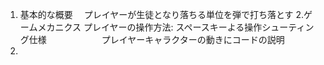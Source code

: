 1. 基本的な概要
　プレイヤーが生徒となり落ちる単位を弾で打ち落とす
2.ゲームメカニクス
プレイヤーの操作方法:
           スペースキーよる操作シューティング仕様
　　　　　　プレイヤーキャラクターの動きにコードの説明
3. 
   

